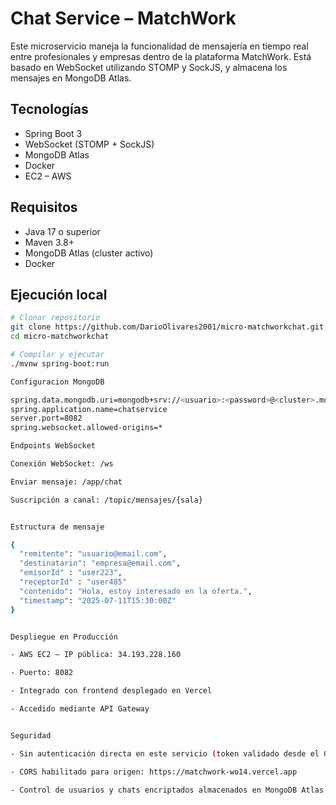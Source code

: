 # Chat Service – MatchWork

Este microservicio maneja la funcionalidad de mensajería en tiempo real entre profesionales y empresas dentro de la plataforma MatchWork. Está basado en WebSocket utilizando STOMP y SockJS, y almacena los mensajes en MongoDB Atlas.

## Tecnologías
- Spring Boot 3
- WebSocket (STOMP + SockJS)
- MongoDB Atlas
- Docker
- EC2 – AWS

## Requisitos
- Java 17 o superior
- Maven 3.8+
- MongoDB Atlas (cluster activo)
- Docker

## Ejecución local

```bash
# Clonar repositorio
git clone https://github.com/DarioOlivares2001/micro-matchworkchat.git
cd micro-matchworkchat

# Compilar y ejecutar
./mvnw spring-boot:run

Configuracion MongoDB

spring.data.mongodb.uri=mongodb+srv://<usuario>:<password>@<cluster>.mongodb.net/chatdb
spring.application.name=chatservice
server.port=8082
spring.websocket.allowed-origins=*

Endpoints WebSocket

Conexión WebSocket: /ws

Enviar mensaje: /app/chat

Suscripción a canal: /topic/mensajes/{sala}


Estructura de mensaje

{
  "remitente": "usuario@email.com",
  "destinatario": "empresa@email.com",
  "emisorId" : "user223",
  "receptorId" : "user485"
  "contenido": "Hola, estoy interesado en la oferta.",
  "timestamp": "2025-07-11T15:30:00Z"
}


Despliegue en Producción

- AWS EC2 – IP pública: 34.193.228.160

- Puerto: 8082

- Integrado con frontend desplegado en Vercel

- Accedido mediante API Gateway


Seguridad

- Sin autenticación directa en este servicio (token validado desde el Gateway)

- CORS habilitado para origen: https://matchwork-wo14.vercel.app

- Control de usuarios y chats encriptados almacenados en MongoDB Atlas
